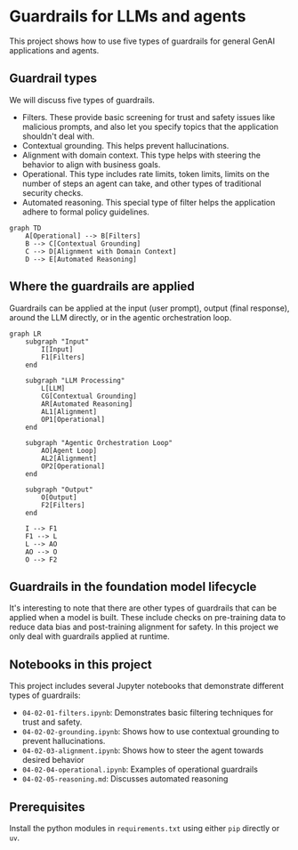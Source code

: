 # Guardrails for LLMs and agents

This project shows how to use five types of guardrails for general GenAI applications and agents.

## Guardrail types

We will discuss five types of guardrails.

* Filters. These provide basic screening for trust and safety issues like malicious prompts, and also let you specify topics that the application shouldn't deal with.
* Contextual grounding. This helps prevent hallucinations.
* Alignment with domain context. This type helps with steering the behavior to align with business goals.
* Operational. This type includes rate limits, token limits, limits on the number of steps an agent can take, and other types of traditional security checks.
* Automated reasoning. This special type of filter helps the application adhere to formal policy guidelines.

```mermaid
graph TD
    A[Operational] --> B[Filters]
    B --> C[Contextual Grounding]
    C --> D[Alignment with Domain Context]
    D --> E[Automated Reasoning]
```

## Where the guardrails are applied

Guardrails can be applied at the input (user prompt), output (final response), around the LLM directly, or in the agentic orchestration loop.

```mermaid
graph LR
    subgraph "Input"
        I[Input] 
        F1[Filters]
    end

    subgraph "LLM Processing"
        L[LLM]
        CG[Contextual Grounding]
        AR[Automated Reasoning]
        AL1[Alignment]
        OP1[Operational]
    end

    subgraph "Agentic Orchestration Loop"
        AO[Agent Loop]
        AL2[Alignment]
        OP2[Operational]
    end

    subgraph "Output"
        O[Output]
        F2[Filters]
    end

    I --> F1
    F1 --> L
    L --> AO
    AO --> O
    O --> F2
```

## Guardrails in the foundation model lifecycle

It's interesting to note that there are other types of guardrails that can be applied when a model is built. These include checks on pre-training data to reduce data bias and post-training alignment for safety. In this project we only deal with guardrails applied at runtime.

## Notebooks in this project

This project includes several Jupyter notebooks that demonstrate different types of guardrails:

* `04-02-01-filters.ipynb`: Demonstrates basic filtering techniques for trust and safety.
* `04-02-02-grounding.ipynb`: Shows how to use contextual grounding to prevent hallucinations.
* `04-02-03-alignment.ipynb`: Shows how to steer the agent towards desired behavior
* `04-02-04-operational.ipynb`: Examples of operational guardrails
* `04-02-05-reasoning.md`: Discusses automated reasoning

## Prerequisites

Install the python modules in `requirements.txt` using either `pip` directly or `uv`.
